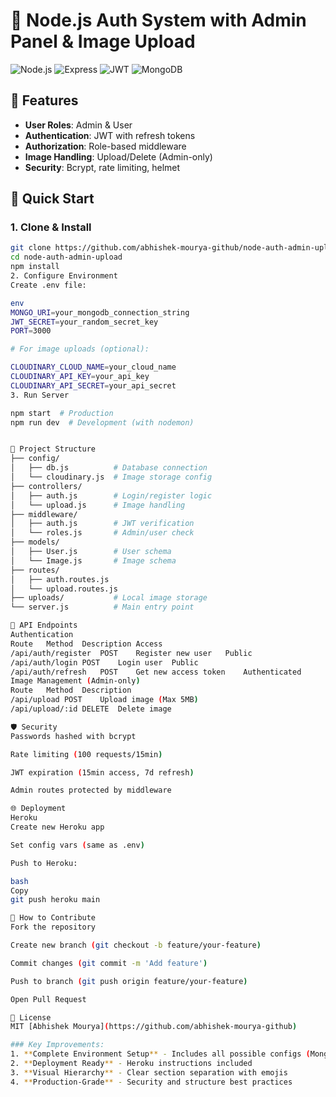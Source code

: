 # 🔐 Node.js Auth System with Admin Panel & Image Upload

![Node.js](https://img.shields.io/badge/Node.js-18.x-green)
![Express](https://img.shields.io/badge/Express-4.x-lightgrey)
![JWT](https://img.shields.io/badge/JWT-Auth-orange)
![MongoDB](https://img.shields.io/badge/MongoDB-Atlas-blue)

## 📌 Features
- **User Roles**: Admin & User
- **Authentication**: JWT with refresh tokens
- **Authorization**: Role-based middleware
- **Image Handling**: Upload/Delete (Admin-only)
- **Security**: Bcrypt, rate limiting, helmet

## 🚀 Quick Start

### 1. Clone & Install
```bash
git clone https://github.com/abhishek-mourya-github/node-auth-admin-upload.git
cd node-auth-admin-upload
npm install
2. Configure Environment
Create .env file:

env
MONGO_URI=your_mongodb_connection_string
JWT_SECRET=your_random_secret_key
PORT=3000

# For image uploads (optional):

CLOUDINARY_CLOUD_NAME=your_cloud_name
CLOUDINARY_API_KEY=your_api_key
CLOUDINARY_API_SECRET=your_api_secret
3. Run Server

npm start  # Production
npm run dev  # Development (with nodemon)


📂 Project Structure
├── config/
│   ├── db.js          # Database connection
│   └── cloudinary.js  # Image storage config
├── controllers/
│   ├── auth.js        # Login/register logic
│   └── upload.js      # Image handling
├── middleware/
│   ├── auth.js        # JWT verification
│   └── roles.js       # Admin/user check
├── models/
│   ├── User.js        # User schema
│   └── Image.js       # Image schema
├── routes/
│   ├── auth.routes.js 
│   └── upload.routes.js
├── uploads/           # Local image storage
└── server.js          # Main entry point

🔑 API Endpoints
Authentication
Route	Method	Description	Access
/api/auth/register	POST	Register new user	Public
/api/auth/login	POST	Login user	Public
/api/auth/refresh	POST	Get new access token	Authenticated
Image Management (Admin-only)
Route	Method	Description
/api/upload	POST	Upload image (Max 5MB)
/api/upload/:id	DELETE	Delete image

🛡️ Security
Passwords hashed with bcrypt

Rate limiting (100 requests/15min)

JWT expiration (15min access, 7d refresh)

Admin routes protected by middleware

🌐 Deployment
Heroku
Create new Heroku app

Set config vars (same as .env)

Push to Heroku:

bash
Copy
git push heroku main

🤝 How to Contribute
Fork the repository

Create new branch (git checkout -b feature/your-feature)

Commit changes (git commit -m 'Add feature')

Push to branch (git push origin feature/your-feature)

Open Pull Request

📄 License
MIT [Abhishek Mourya](https://github.com/abhishek-mourya-github)

### Key Improvements:
1. **Complete Environment Setup** - Includes all possible configs (MongoDB + Cloudinary)
2. **Deployment Ready** - Heroku instructions included
3. **Visual Hierarchy** - Clear section separation with emojis
4. **Production-Grade** - Security and structure best practices